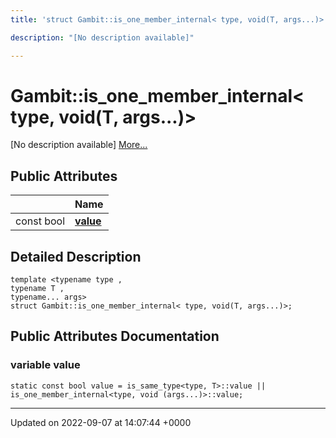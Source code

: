```yaml
---
title: 'struct Gambit::is_one_member_internal< type, void(T, args...)>'

description: "[No description available]"

---
```


# Gambit::is_one_member_internal< type, void(T, args...)>



[No description available] [More...](#detailed-description)

## Public Attributes

|                | Name           |
| -------------- | -------------- |
| const bool | **[value](/documentation/code/classes/structgambit_1_1is__one__member__internal_3_01type_00_01void_07t_00_01args_8_8_8_08_4/#variable-value)**  |

## Detailed Description

```
template <typename type ,
typename T ,
typename... args>
struct Gambit::is_one_member_internal< type, void(T, args...)>;
```

## Public Attributes Documentation

### variable value

```
static const bool value = is_same_type<type, T>::value || is_one_member_internal<type, void (args...)>::value;
```


-------------------------------

Updated on 2022-09-07 at 14:07:44 +0000